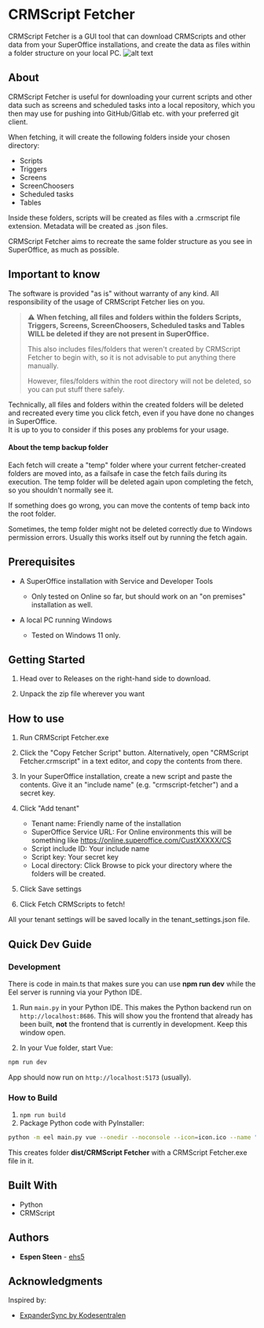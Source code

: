 # CRMScript Fetcher

CRMScript Fetcher is a GUI tool that can download CRMScripts and other data from your 
SuperOffice installations, and create the data as files within a 
folder structure on your local PC.
 ![alt text](https://repository-images.githubusercontent.com/463300828/47a6dff7-5790-4a8a-982e-48a918f0a431)

## About

CRMScript Fetcher is useful for downloading your current scripts and other data such as screens
and scheduled tasks into a local repository, which you then may use for pushing into GitHub/Gitlab etc. 
with your preferred git client.

When fetching, it will create the following folders inside your chosen directory:
- Scripts
- Triggers
- Screens
- ScreenChoosers
- Scheduled tasks
- Tables

Inside these folders, scripts will be created as files with a .crmscript file extension.
Metadata will be created as .json files. 

CRMScript Fetcher aims to recreate the same folder structure as you see in SuperOffice, as much as possible.

## Important to know

The software is provided "as is" without warranty of any kind. 
All responsibility of the usage of CRMScript Fetcher lies on you.

> :warning: **When fetching, all files and folders within the folders
> Scripts, Triggers, Screens, ScreenChoosers, Scheduled tasks and Tables
> WILL be deleted if they are not present in SuperOffice.**
> 
> 
> This also includes files/folders that weren't created by CRMScript Fetcher to begin with, so it is not
> advisable to put anything there manually.
> 
> However, files/folders within the root directory will not be deleted, so you can put stuff there safely.

Technically, all files and folders within the created folders will be deleted and recreated
every time you click fetch, even if you have done no changes in SuperOffice.  
It is up to you to consider if this poses any problems for your usage. 

#### About the temp backup folder
Each fetch will create a "temp" folder where your current fetcher-created folders are moved into,
as a failsafe in case the fetch fails during its execution.
The temp folder will be deleted again upon completing the fetch, so you shouldn't normally see it.

If something does go wrong, you can move the contents of temp back into the root folder.

Sometimes, the temp folder might not be deleted correctly due to Windows permission
errors. Usually this works itself out by running the fetch again.

## Prerequisites

- A SuperOffice installation with Service and Developer Tools
  - Only tested on Online so far, but should work on an "on premises" installation as well.


- A local PC running Windows
  - Tested on Windows 11 only.

## Getting Started

1. Head over to Releases on the right-hand side to download. 


2. Unpack the zip file wherever you want

## How to use

1. Run CRMScript Fetcher.exe


2. Click the "Copy Fetcher Script" button.
Alternatively, open "CRMScript Fetcher.crmscript" in a text editor, and copy the contents from there.


3. In your SuperOffice installation, create a new script and paste the contents.
Give it an "include name" (e.g. "crmscript-fetcher") and a secret key.


4. Click "Add tenant"
   - Tenant name: Friendly name of the installation
   - SuperOffice Service URL: For Online environments this will be something like
https://online.superoffice.com/CustXXXXX/CS
   - Script include ID: Your include name
   - Script key: Your secret key
   - Local directory: Click Browse to pick your directory where the folders will be created.
   

5. Click Save settings


6. Click Fetch CRMScripts to fetch!


All your tenant settings will be saved locally in the tenant_settings.json file.


## Quick Dev Guide

### Development
There is code in main.ts that makes sure you can use **npm run dev** while the Eel server is running via
your Python IDE.

1. Run `main.py` in your Python IDE.
This makes the Python backend run on `http://localhost:8686`.
This will show you the frontend that already has been built, **not** the frontend that is currently in development.
Keep this window open.


2. In your Vue folder, start Vue:
```bash
npm run dev
```
App should now run on `http://localhost:5173` (usually).

### How to Build
1. `npm run build`
2. Package Python code with PyInstaller:

```bash
python -m eel main.py vue --onedir --noconsole --icon=icon.ico --name "CRMScript Fetcher" --add-data "tenant_settings.json;." --add-data "crmscript_fetcher.crmscript;."
```

This creates folder **dist/CRMScript Fetcher** with a CRMScript Fetcher.exe file in it.

## Built With

- Python
- CRMScript

## Authors

* **Espen Steen** - [ehs5](https://github.com/ehs5/)

## Acknowledgments
Inspired by:
* [ExpanderSync by Kodesentralen](https://github.com/Kodesentralen/ExpanderSync)
